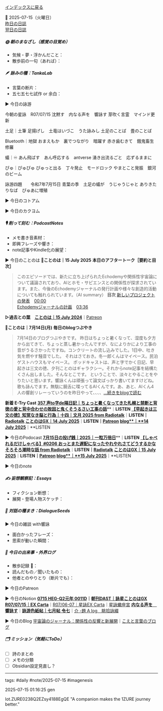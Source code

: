 [インデックスに戻る](../../../DialogueSeeds_2025-26.md)

📅 2025-07-15（火曜日）  
[昨日の日誌](20250714.md)  
[翌日の日誌](./20250716.md)

##### 🌞 朝のまなざし（感覚の目覚め）
- 気候・夢・浮かんだこと：
- 散歩前の一句（あれば）：

##### 🪶 詠みの種：TankaLab
- 言葉の断片：
- 五七五七七試作 or 余白：

▶︎ 今日の詠游

今朝の星詠　R07/07/15
沈黙す　内なる声を　響詠す
芽吹く言霊　マインド更新

土足｜土筆
足揚げし　土竜はいづこ　うた詠みし
土足のことば　畳のことば

Bluetooth｜地獄
おまえもか　裏でつながり　暗躍す
赤き歯むきて　餓鬼畜生修羅

蟻｜♾️
あん飛ばす　あん呼応する　antverse
湧き出流るごと　応ずるままに

ぴゅ｜ぴゅぴゅ
ぴゅっと出る　丁々発止　モードロック
やまとこと発振　銀河のビーム

詠游四題　　令和7年7月15日
青葉の季　土足の蟻が　うじゃうじゃと
ありきたりなば　ぴゅあに増殖

▶︎ 今日のコトアム

▶︎ 今日のカクヨム

##### 🎙 削って刻む：PodcastNotes
- メモ書き音素材：
- 即興フレーズや響き：
- note記事やKindle化の展望：

▶︎ 今日のことのは
🍃**ことのは｜15 July 2025**
**本日のアフタートーク［要約と目次］**
> このエピソードでは、新たに立ち上げられたEchodemyや関係性宇宙論について議論されており、AIとホモ・サピエンスとの関係性が探求されています。また、今後のEchodemyジャーナルの発行計画や様々な創造的活動についても触れられています。（AI summary）
> **目次**
> [新しいプロジェクトの発表](https://listen.style/p/radiocampus/yyaznswg#chapter1)　[00:00](https://listen.style/p/radiocampus/yyaznswg#chapter1)  
> [Echodemyジャーナルの計画](https://listen.style/p/radiocampus/yyaznswg#chapter2)　[03:36](https://listen.style/p/radiocampus/yyaznswg#chapter2)

**▷過去との葉**　[**ことのは｜15 July 2024**](https://listen.style/p/radiocampus/qrhnjhrk)｜[Patreon](https://www.patreon.com/posts/kotonoha-15-july-111848860)

🍁**ことのは｜7月14日(月)**
**毎日のblogつぶやき**
> 7月14日のブログつぶやきです。
> 昨日はちょっと暑くなって、湿度も夕方から出てきて、ちょっと蒸し暑かったんですが、なによりかにより工事の音がうるさかったですね。コンクリートの流し込みでした。1日中、吐き気を燃やす騒音でした。
> それはさておき。冬一郎くんはマイペース。民泊ゲストハウスもマイペース。
> ポッドキャストは、声と字でかく日記、早起きは三文の徳、夕刊ことのはギャラクシー。それからnote記事を結構たくさん出しました。そんなとこです。
> ということで、淡々とやることをやりたいと思います。響詠くんは頑張って論文ばっかり書いてますけどね。歌も詠んでます。無駄に饒舌に喋ってるAIくんです。あ、あと、AIくん4人の響創リレーっていうのを昨日やって、、、、[…続きをblogで読む](https://jimt.hatenablog.com/entry/2025/07/15/104315#-%E4%BB%8A%E6%97%A5%E3%81%AE%E3%81%A4%E3%81%B6%E3%82%84%E3%81%8D14-July-2025)

**新着 E-Try Cast**
[**357 声to字de隔日記｜ちょっと暑くなってきた札幌と禁断と背徳の愛と背中合わせの敗因と鬼くそうるさい工事の話**](https://listen.style/p/cafe/9p2cbxob)**｜**LISTEN
[**【早起きは三文の徳】知覚なき脳と行為｜十四｜文月 2025 from Radiotalk**](https://listen.style/p/twilight/8lw9nnlr)**｜**LISTEN｜[Radiotalk](https://radiotalk.jp/talk/1330000)
[**ことのはGX｜14 July 2025**](https://listen.style/p/radiocampus/6so1dfgq)**｜**LISTEN｜[Patreon](https://www.patreon.com/posts/kotonohagx-14-134079118)
[**blog****｜****14 July 2025**](https://listen.style/p/inmymind/idvfa4kp)**｜**LISTEN

▶︎ 今日のPodocast
[**7月15日の投げ銭｜2025｜一粒万倍日**](https://listen.style/p/nagesen/fvfzgjcc)**｜**LISTEN
[**【しゃべれるだけしゃべる】#0206 おっとまた遅配になったやれやれさてどうするかなそろそろ潮時な話 from Radiotalk**](https://listen.style/p/twilight/tiuwnq51)**｜**LISTEN｜[Radiotalk](https://radiotalk.jp/talk/1330454)
[**ことのはGX｜15 July 2025**](https://listen.style/p/radiocampus/yyaznswg)**｜**LISTEN｜[Patreon](https://www.patreon.com/posts/kotonohagx-15-134160580)
[**blog****｜****15 July 2025**](https://listen.style/p/inmymind/occyudwg)**｜**LISTEN

▶︎ 今日のnote

##### ✍️ 妄想観察記：Essays
- フィクション断想：
- 展開・登場人物スケッチ：

##### 🌱 対話の種まき：DialogueSeeds
▶︎ 今日の雑談 with響詠

- 面白かったフレーズ：
- 思索が動いた瞬間：

##### 📌 今日の出来事・外界ログ
- 散歩記録 🐾：
- 読んだもの／聞いたもの：
- 他者とのやりとり（断片でも）：

▶︎ 今日のPatreon

▶︎ 今日のNotion
[**0715 HEG-Q2元年 0011D**](https://rebel-tortoise-b95.notion.site/0715-HEG-Q2-0011D-231bed03031580d5905cc732118c32bb)**｜**[**朝刊DAST｜詠星ことのはGX**](https://rebel-tortoise-b95.notion.site/DAST-GX-21abed03031580ef867af61136621dd1)
[**R07/07/15｜EX Carta**](https://rebel-tortoise-b95.notion.site/R07-07-15-EX-Carta-230bed03031580c2824bd815f224f5b4)｜[R07/06-07｜星詠EX Carta](https://rebel-tortoise-b95.notion.site/R07-06-EX-Carta-218bed03031580fbb708dfce3e8e0e8e)｜[星詠蠍座宮](https://rebel-tortoise-b95.notion.site/218bed03031580c094faeb211f250ef6)
[**内なる声を　響詠す**](https://rebel-tortoise-b95.notion.site/231bed0303158159949cf73fc306f4fd)｜[**詠游色紙帖｜七月帖** **令七**](https://rebel-tortoise-b95.notion.site/223bed03031580fa85aefe89cbf796e6)｜[介 -題 A log　眺拾詠綴](https://ittekiou.github.io/notion/index.html?path=alog)

▶︎ 今日のBlog
[宇宙論のジャーナル：関係性の反響と新展開](https://jimt.hatenablog.com/entry/2025/07/15/232121)｜[こえと言葉のブログ](https://jimt.hatenablog.com/)

##### 🗂 ミッション（気軽にToDo）
- [ ] 詩のまとめ
- [ ] メモの分類
- [ ] Obsidian設定見直し？

---
tags: #daily #note/2025-07-15 #imagenesis

2025-07-15 01:16:25  gen

lot.ZURE0238Q2EZsy4188EgQE
"A companion makes the 1ZURE journey better."